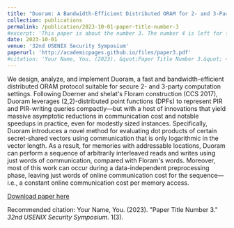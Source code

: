 ```yaml
---
title: "Duoram: A Bandwidth-Efficient Distributed ORAM for 2- and 3-Party Computation"
collection: publications
permalink: /publication/2023-10-01-paper-title-number-3
#excerpt: 'This paper is about the number 3. The number 4 is left for future work.'
date: 2023-10-01
venue: '32nd USENIX Security Symposium'
paperurl: 'http://academicpages.github.io/files/paper3.pdf'
#citation: 'Your Name, You. (2023). &quot;Paper Title Number 3.&quot; <i>32nd USENIX Security Symposium</i>. 1(3).'
---
```

We design, analyze, and implement Duoram, a fast and bandwidth-efficient distributed ORAM protocol suitable for secure 2- and 3-party computation settings. Following Doerner and shelat's Floram construction (CCS 2017), Duoram leverages (2,2)-distributed point functions (DPFs) to represent PIR and PIR-writing queries compactly—but with a host of innovations that yield massive asymptotic reductions in communication cost and notable speedups in practice, even for modestly sized instances. Specifically, Duoram introduces a novel method for evaluating dot products of certain secret-shared vectors using communication that is only logarithmic in the vector length. As a result, for memories with  addressable locations, Duoram can perform a sequence of  arbitrarily interleaved reads and writes using just  words of communication, compared with Floram's  words. Moreover, most of this work can occur during a data-independent preprocessing phase, leaving just  words of online communication cost for the sequence—i.e., a constant online communication cost per memory access.

[Download paper here](http://academicpages.github.io/files/paper3.pdf)

Recommended citation: Your Name, You. (2023). "Paper Title Number 3." <i>32nd USENIX Security Symposium</i>. 1(3).
